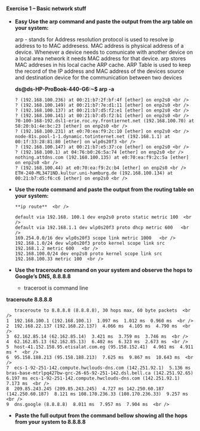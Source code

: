 #### Exercise 1 – Basic network stuff


* **Easy Use the arp command and paste the output from the arp table on your system:**
  
  arp  - stands for Address resolution protocol is used to resolve ip address to to MAC addresess. MAC address is physical address of a device. Whenever a device needs to comunicate with another device on a local area network it needs MAC address for that device. arp stores MAC addreses in his local cache ARP cache. ARP Table is used to keep the record of the IP address and MAC address of the devices source and destination device for the communication between two devices

    **ds@ds-HP-ProBook-440-G6:~$ arp -a**

      ? (192.168.100.236) at 00:21:b7:2f:bf:4f [ether] on enp2s0 <br />
      ? (192.168.100.149) at 00:21:b7:7e:d1:11 [ether] on enp2s0 <br />
      ? (192.168.100.137) at 00:21:b7:d5:f2:e1 [ether] on enp2s0 <br />
      ? (192.168.100.141) at 00:21:b7:d5:f2:b1 [ether] on enp2s0 <br />
      70-100-168-192.dsl1-erie.roc.ny.frontiernet.net (192.168.100.70) at 58:20:b1:4e:bc:23 [ether] on enp2s0 <br />
      ? (192.168.100.231) at e0:70:ea:f9:2c:10 [ether] on enp2s0 <br />
      node-81s.pool-1-1.dynamic.totinternet.net (192.168.1.1) at 00:1f:33:28:81:80 [ether] on wlp0s20f3 <br />
      ? (192.168.100.147) at 00:21:b7:e5:37:ce [ether] on enp2s0 <br />
      ? (192.168.100.1) at 04:76:b0:26:5a:74 [ether] on enp2s0 <br />
      nothing.attdns.com (192.168.100.135) at e0:70:ea:f9:2c:5a [ether] on enp2s0 <br />
      ? (192.168.100.44) at e0:70:ea:f9:2c:b4 [ether] on enp2s0 <br />
      ETH-240-ML3471ND.kultur.uni-hamburg.de (192.168.100.134) at 00:21:b7:d5:f6:c6 [ether] on enp2s0 <br />


* **Use the route command and paste the output from the routing table on your system:** 

      **ip route**  <br />

      default via 192.168. 100.1 dev enp2s0 proto static metric 100  <br />
      default via 192.168.1.1 dev wlp0s20f3 proto dhcp metric 600   <br />
      169.254.0.0/16 dev wlp0s20f3 scope link metric 1000   <br />
      192.168.1.0/24 dev wlp0s20f3 proto kernel scope link src 192.168.1.2 metric 600   <br />
      192.168.100.0/24 dev enp2s0 proto kernel scope link src 192.168.100.33 metric 100  <br />

* **Use the traceroute command on your system and observe the hops to Google’s DNS, 8.8.8.8** 
  
  - traceroot is command line  <br />
 
**traceroute 8.8.8.8** <br />

       traceroute to 8.8.8.8 (8.8.8.8), 30 hops max, 60 byte packets  <br />
    1  192.168.100.1 (192.168.100.1)  1.097 ms  1.012 ms  0.960 ms  <br />
    2  192.168.22.137 (192.168.22.137)  4.066 ms  4.105 ms  4.790 ms  <br />
    3  62.162.85.14 (62.162.85.14)  3.421 ms  3.759 ms  3.746 ms  <br />
    4  62.162.85.13 (62.162.85.13)  6.402 ms  6.323 ms  2.673 ms  <br />
    5  host-41.152.158.95.etisalat.com.eg (95.158.152.41)  4.961 ms  4.911 ms *  <br />
    6  95.158.188.213 (95.158.188.213)  7.625 ms  9.867 ms  10.643 ms  <br />
    7  ecs-1-92-251-142.compute.hwclouds-dns.com (142.251.92.1)  5.136 ms bras-base-mtrlpq427bw-grc-26-65-92-251-142.dsl.bell.ca (142.251.92.65)  6.197 ms ecs-1-92-251-142.compute.hwclouds-dns.com (142.251.92.1)  7.173 ms  <br />
    8  209.85.243.245 (209.85.243.245)  4.727 ms 142.250.60.187 (142.250.60.187)  8.121 ms 108.170.236.33 (108.170.236.33)  9.257 ms  <br />
    9  dns.google (8.8.8.8)  8.011 ms  7.957 ms  7.904 ms  <br />



* **Paste the full output from the command bellow showing all the hops from your system to 8.8.8.8** 